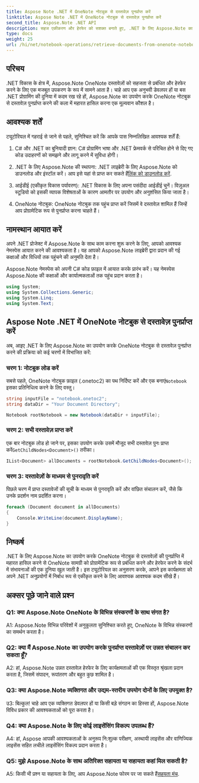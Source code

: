 ```yaml
---
title: Aspose Note .NET में OneNote नोटबुक से दस्तावेज़ पुनर्प्राप्त करें
linktitle: Aspose Note .NET में OneNote नोटबुक से दस्तावेज़ पुनर्प्राप्त करें
second_title: Aspose.Note .NET API
description: सहज एकीकरण और हेरफेर को सशक्त बनाते हुए, .NET के लिए Aspose.Note का उपयोग करके प्रोग्रामेटिक रूप से OneNote नोटबुक से दस्तावेज़ पुनर्प्राप्त करना सीखें।
type: docs
weight: 25
url: /hi/net/notebook-operations/retrieve-documents-from-onenote-notebook/
---
```

## परिचय

.NET विकास के क्षेत्र में, Aspose.Note OneNote दस्तावेज़ों को सहजता से प्रबंधित और हेरफेर करने के लिए एक मजबूत उपकरण के रूप में सामने आता है। चाहे आप एक अनुभवी डेवलपर हों या बस .NET प्रोग्रामिंग की दुनिया में कदम रख रहे हों, Aspose.Note का उपयोग करके OneNote नोटबुक से दस्तावेज़ पुनर्प्राप्त करने की कला में महारत हासिल करना एक मूल्यवान कौशल है।

## आवश्यक शर्तें

ट्यूटोरियल में गहराई से जाने से पहले, सुनिश्चित करें कि आपके पास निम्नलिखित आवश्यक शर्तें हैं:

1. C# और .NET का बुनियादी ज्ञान: C# प्रोग्रामिंग भाषा और .NET फ्रेमवर्क से परिचित होने से दिए गए कोड उदाहरणों को समझने और लागू करने में सुविधा होगी।

2.  .NET के लिए Aspose.Note की स्थापना: .NET लाइब्रेरी के लिए Aspose.Note को डाउनलोड और इंस्टॉल करें। आप इसे यहां से प्राप्त कर सकते हैं[लिंक को डाउनलोड करें](https://releases.aspose.com/note/net/).

3. आईडीई (एकीकृत विकास पर्यावरण): .NET विकास के लिए अपना पसंदीदा आईडीई चुनें। विज़ुअल स्टूडियो को इसकी व्यापक विशेषताओं के कारण आमतौर पर उपयोग और अनुशंसित किया जाता है।

4. OneNote नोटबुक: OneNote नोटबुक तक पहुंच प्राप्त करें जिसमें वे दस्तावेज़ शामिल हैं जिन्हें आप प्रोग्रामेटिक रूप से पुनर्प्राप्त करना चाहते हैं।

## नामस्थान आयात करें

अपने .NET प्रोजेक्ट में Aspose.Note के साथ काम करना शुरू करने के लिए, आपको आवश्यक नेमस्पेस आयात करने की आवश्यकता है। यह आपको Aspose.Note लाइब्रेरी द्वारा प्रदान की गई कक्षाओं और विधियों तक पहुंचने की अनुमति देता है।

Aspose.Note नेमस्पेस को अपनी C# कोड फ़ाइल में आयात करके प्रारंभ करें। यह नेमस्पेस Aspose.Note की कक्षाओं और कार्यात्मकताओं तक पहुंच प्रदान करता है।

```csharp
using System;
using System.Collections.Generic;
using System.Linq;
using System.Text;
```

## Aspose Note .NET में OneNote नोटबुक से दस्तावेज़ पुनर्प्राप्त करें

अब, आइए .NET के लिए Aspose.Note का उपयोग करके OneNote नोटबुक से दस्तावेज़ पुनर्प्राप्त करने की प्रक्रिया को कई चरणों में विभाजित करें:

### चरण 1: नोटबुक लोड करें

 सबसे पहले, OneNote नोटबुक फ़ाइल (.onetoc2) का पथ निर्दिष्ट करें और एक बनाएं`Notebook` इसका प्रतिनिधित्व करने के लिए वस्तु।

```csharp
string inputFile = "notebook.onetoc2";
string dataDir = "Your Document Directory";

Notebook rootNotebook = new Notebook(dataDir + inputFile);
```

### चरण 2: सभी दस्तावेज़ प्राप्त करें

 एक बार नोटबुक लोड हो जाने पर, इसका उपयोग करके उसमें मौजूद सभी दस्तावेज़ पुनः प्राप्त करें`GetChildNodes<Document>()` तरीका।

```csharp
IList<Document> allDocuments = rootNotebook.GetChildNodes<Document>();
```

### चरण 3: दस्तावेज़ों के माध्यम से पुनरावृति करें

पिछले चरण में प्राप्त दस्तावेजों की सूची के माध्यम से पुनरावृति करें और वांछित संचालन करें, जैसे कि उनके प्रदर्शन नाम प्रदर्शित करना।

```csharp
foreach (Document document in allDocuments) 
{
    Console.WriteLine(document.DisplayName);
}
```

## निष्कर्ष

.NET के लिए Aspose.Note का उपयोग करके OneNote नोटबुक से दस्तावेज़ों की पुनर्प्राप्ति में महारत हासिल करने से OneNote सामग्री को प्रोग्रामेटिक रूप से प्रबंधित करने और हेरफेर करने के संदर्भ में संभावनाओं की एक दुनिया खुल जाती है। इस ट्यूटोरियल का अनुसरण करके, आपने इस कार्यक्षमता को अपने .NET अनुप्रयोगों में निर्बाध रूप से एकीकृत करने के लिए आवश्यक आवश्यक कदम सीखे हैं।

## अक्सर पूछे जाने वाले प्रश्न

### Q1: क्या Aspose.Note OneNote के विभिन्न संस्करणों के साथ संगत है?

A1: Aspose.Note विभिन्न परिवेशों में अनुकूलता सुनिश्चित करते हुए, OneNote के विभिन्न संस्करणों का समर्थन करता है।

### Q2: क्या मैं Aspose.Note का उपयोग करके पुनर्प्राप्त दस्तावेज़ों पर उन्नत संचालन कर सकता हूँ?

A2: हां, Aspose.Note उन्नत दस्तावेज़ हेरफेर के लिए कार्यक्षमताओं की एक विस्तृत श्रृंखला प्रदान करता है, जिसमें संपादन, रूपांतरण और बहुत कुछ शामिल है।

### Q3: क्या Aspose.Note व्यक्तिगत और उद्यम-स्तरीय उपयोग दोनों के लिए उपयुक्त है?

उ3: बिल्कुल! चाहे आप एक व्यक्तिगत डेवलपर हों या किसी बड़े संगठन का हिस्सा हों, Aspose.Note विविध प्रकार की आवश्यकताओं को पूरा करता है।

### Q4: क्या Aspose.Note के लिए कोई लाइसेंसिंग विकल्प उपलब्ध हैं?

A4: हां, Aspose आपकी आवश्यकताओं के अनुरूप नि:शुल्क परीक्षण, अस्थायी लाइसेंस और वाणिज्यिक लाइसेंस सहित लचीले लाइसेंसिंग विकल्प प्रदान करता है।

### Q5: मुझे Aspose.Note के साथ अतिरिक्त सहायता या सहायता कहां मिल सकती है?

 A5: किसी भी प्रश्न या सहायता के लिए, आप Aspose.Note फोरम पर जा सकते हैं[सहयता मंच](https://forum.aspose.com/c/note/28).